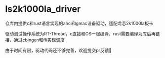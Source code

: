# ls2k1000la_driver

仓库内提供c和rust语言实现的ahci和gmac设备驱动，适配龙芯2k1000la板卡

驱动测试操作系统为RT-Thread，c直接和OS一起编译，rust需要编译为库后再链接，通过cbingen和ffi实现调度

由于时间有限，驱动代码还不够完善，欢迎提交pr反馈🚀
